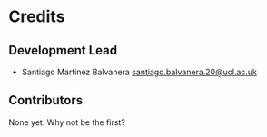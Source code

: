 # Credits

## Development Lead

* Santiago Martinez Balvanera <santiago.balvanera.20@ucl.ac.uk>

## Contributors

None yet. Why not be the first?
